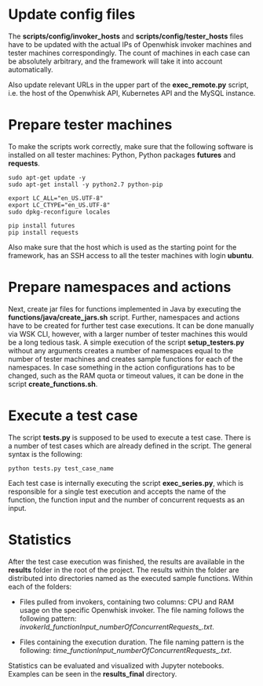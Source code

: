 # Update config files

The **scripts/config/invoker_hosts** and **scripts/config/tester_hosts** files have to be updated with the actual IPs of Openwhisk invoker machines and tester machines correspondingly. The count of machines in each case can be absolutely arbitrary, and the framework will take it into account automatically.

Also update relevant URLs in the upper part of the **exec_remote.py** script, i.e. the host of the Openwhisk API, Kubernetes API and the MySQL instance.

# Prepare tester machines

To make the scripts work correctly, make sure that the following software is installed on all tester machines: Python, Python packages **futures** and **requests**.

```
sudo apt-get update -y
sudo apt-get install -y python2.7 python-pip

export LC_ALL="en_US.UTF-8"
export LC_CTYPE="en_US.UTF-8"
sudo dpkg-reconfigure locales

pip install futures
pip install requests
```

Also make sure that the host which is used as the starting point for the framework, has an SSH access to all the tester machines with login **ubuntu**.

# Prepare namespaces and actions

Next, create jar files for functions implemented in Java by executing the **functions/java/create_jars.sh** script. Further, namespaces and actions have to be created for further test case executions. It can be done manually via WSK CLI, however, with a larger number of tester machines this would be a long tedious task. A simple execution of the script **setup_testers.py** without any arguments creates a number of namespaces equal to the number of tester machines and creates sample functions for each of the namespaces. In case something in the action configurations has to be changed, such as the RAM quota or timeout values, it can be done in the script **create_functions.sh**.

# Execute a test case

The script **tests.py** is supposed to be used to execute a test case. There is a number of test cases which are already defined in the script. The general syntax is the following:

`python tests.py test_case_name`

Each test case is internally executing the script **exec_series.py**, which is responsible for a single test execution and accepts the name of the function, the function input and the number of concurrent requests as an input.

# Statistics

After the test case execution was finished, the results are available in the **results** folder in the root of the project. The results within the folder are distributed into directories named as the executed sample functions. Within each of the folders:

* Files pulled from invokers, containing two columns: CPU and RAM usage on the specific Openwhisk invoker. The file naming follows the following pattern: *invokerId_functionInput_numberOfConcurrentRequests_.txt*.
  
* Files containing the execution duration. The file naming pattern is the following: *time_functionInput_numberOfConcurrentRequests_.txt*.

Statistics can be evaluated and visualized with Jupyter notebooks. Examples can be seen in the **results_final** directory.
